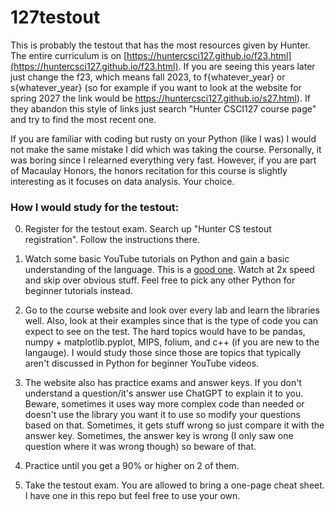 # 127testout
This is probably the testout that has the most resources given by Hunter. The entire curriculum is on [https://huntercsci127.github.io/f23.html](https://huntercsci127.github.io/f23.html). 
If you are seeing this years later just change the f23, which means fall 2023, to f{whatever_year} or s{whatever_year} (so for example if you want to look at the website for spring 2027
the link would be https://huntercsci127.github.io/s27.html). If they abandon this style of links just search "Hunter CSCI127 course page" and try to find the most recent one.

If you are familiar with coding but rusty on your Python (like I was) I would not make the same mistake I did which was taking the course. Personally, it was boring since I relearned everything very fast. However, if you are part of Macaulay Honors, the honors recitation for this course is slightly interesting as it focuses on data analysis. Your choice.

### How I would study for the testout:

0. Register for the testout exam. Search up "Hunter CS testout registration". Follow the instructions there.

1. Watch some basic YouTube tutorials on Python and gain a basic understanding of the language. This is a [good one](https://www.youtube.com/watch?v=rfscVS0vtbw). Watch at 2x speed and skip
over obvious stuff. Feel free to pick any other Python for beginner tutorials instead.

2. Go to the course website and look over every lab and learn the libraries well. Also, look at their examples
since that is the type of code you can expect to see on the test. The hard topics would have to be pandas, numpy + matplotlib.pyplot, MIPS, folium, and c++ (if you are new to the langauge).
I would study those since those are topics that typically aren't discussed in Python for beginner YouTube videos.

3. The website also has practice exams and answer keys. If you don't understand a question/it's answer use ChatGPT to explain it to you. Beware, sometimes it uses way more complex code
than needed or doesn't use the library you want it to use so modify your questions based on that. Sometimes, it gets stuff wrong so just compare it with the answer key.
Sometimes, the answer key is wrong (I only saw one question where it was wrong though) so beware of that.

4. Practice until you get a 90% or higher on 2 of them. 

5. Take the testout exam. You are allowed to bring a one-page cheat sheet. I have one in this repo but feel free to use your own.
